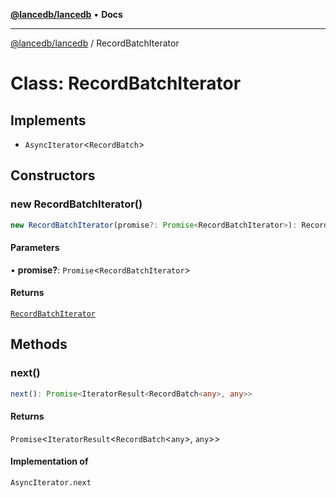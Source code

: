 [**@lancedb/lancedb**](../README.md) • **Docs**

***

[@lancedb/lancedb](../globals.md) / RecordBatchIterator

# Class: RecordBatchIterator

## Implements

- `AsyncIterator`&lt;`RecordBatch`&gt;

## Constructors

### new RecordBatchIterator()

```ts
new RecordBatchIterator(promise?: Promise<RecordBatchIterator>): RecordBatchIterator
```

#### Parameters

• **promise?**: `Promise`&lt;`RecordBatchIterator`&gt;

#### Returns

[`RecordBatchIterator`](RecordBatchIterator.md)

## Methods

### next()

```ts
next(): Promise<IteratorResult<RecordBatch<any>, any>>
```

#### Returns

`Promise`&lt;`IteratorResult`&lt;`RecordBatch`&lt;`any`&gt;, `any`&gt;&gt;

#### Implementation of

`AsyncIterator.next`
